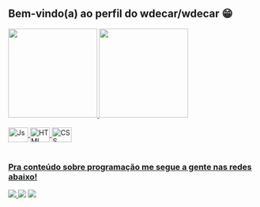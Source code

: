 ## Bem-vindo(a) ao perfil do wdecar/wdecar 😁

 <div>
   <a href="https://github.com/wdecar/wdecar">
   <img height="180em" src="https://github-readme-stats.vercel.app/api?username=wdecar &show_icons=true&theme=tokyonight&include_all_commits=true&count_private=true"/>
   <img height="180em" src="https://github-readme-stats.vercel.app/api/top-langs/?username=wdecar &layout=compact&langs_count=6&theme=tokyonight"/>
</div>
    
<div style="display: inline_block"><br>
  <img align="center" alt="Js" height="30" width="40" src="https://raw.githubusercontent.com/wdecar/wdecar/master/icons/javascript/javascript-plain.svg">
  <img align="center" alt="HTML" height="30" width="40" src="https://raw.githubusercontent.com/wdecar/wdecar/master/icons/html5/html5-original.svg">
  <img align="center" alt="CSS" height="30" width="40" src="https://raw.githubusercontent.com/wdecar/wdecar/master/icons/css3/css3-original.svg">
</div>
 
<br>
 
### Pra conteúdo sobre programação me segue a gente nas redes abaixo!
 
<div> 
   <a href="https://instagram.com/cedenilsondo" target="_blank"><img src="https://img.shields.io/badge/-Instagram-%23E4405F?style=for-the-badge&logo=instagram&logoColor=white" target="_blank">
   </a>
  <a href = "mailto:gomeede@hotmail.com"><img src="https://img.shields.io/badge/-Gmail-%23333?style=for-the-badge&logo=gmail&logoColor=white" target="_blank"></a>
  <a href="https://www.linkedin.com/in/edenilson gomes" target="_blank"><img src="https://img.shields.io/badge/-LinkedIn-%230077B5?style=for-the-badge&logo=linkedin&logoColor=white" target="_blank"></a>
</div>

